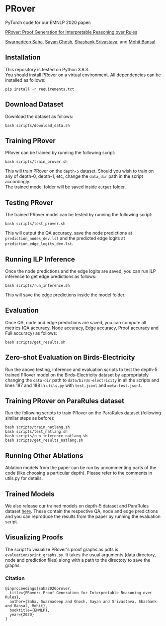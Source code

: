 # PRover
PyTorch code for our EMNLP 2020 paper:

[PRover: Proof Generation for Interpretable Reasoning over Rules](https://arxiv.org/abs/2010.02830)

[Swarnadeep Saha](https://swarnahub.github.io/), [Sayan Ghosh](https://sgdgp.github.io/), [Shashank Srivastava](https://www.ssriva.com/), and [Mohit Bansal](https://www.cs.unc.edu/~mbansal/)

## Installation
This repository is tested on Python 3.8.3.  
You should install PRover on a virtual environment. All dependencies can be installed as follows:
```
pip install -r requirements.txt
```

## Download Dataset
Download the dataset as follows:
```
bash scripts/download_data.sh
```

## Training PRover
PRover can be trained by running the following script:
```
bash scripts/train_prover.sh
```
This will train PRover on the ```depth-5``` dataset. Should you wish to train on any of depth-0, depth-1, etc, change the ```data_dir``` path in the script accordingly.  
The trained model folder will be saved inside ```output``` folder.

## Testing PRover

The trained PRover model can be tested by running the following script:
```
bash scripts/test_prover.sh
```
This will output the QA accuracy, save the node predictions at ```prediction_nodes_dev.lst``` and the predicted edge logits at ```prediction_edge_logits_dev.lst```.

## Running ILP Inference

Once the node predictions and the edge logits are saved, you can run ILP inference to get edge predictions as follows:
```
bash scripts/run_inference.sh
```
This will save the edge predictions inside the model folder.

## Evaluation

Once QA, node and edge predictions are saved, you can compute all metrics (QA accuracy, Node accuracy, Edge accuracy, Proof accuracy and Full accuracy) as follows:
```
bash scripts/get_results.sh
```

## Zero-shot Evaluation on Birds-Electricity
Run the above testing, inference and evaluation scripts to test the depth-5 trained PRover model on the Birds-Electricity dataset by appropriately changing the ```data-dir``` path to ```data/birds-electricity``` in all the scripts and lines 187 and 188 in ```utils.py``` with ```test.jsonl``` and ```meta-test.jsonl```.


## Training PRover on ParaRules dataset
Run the following scripts to train PRover on the ParaRules dataset (following similar steps as before):
```
bash scripts/train_natlang.sh
bash scripts/test_natlang.sh
bash scripts/run_inference_natlang.sh
bash scripts/get_results_natlang.sh
```


## Running Other Ablations
Ablation models from the paper can be run by uncommenting parts of the code (like choosing a particular depth). Please refer to the comments in utils.py for details.

## Trained Models
We also release our trained models on depth-5 dataset and ParaRules dataset [here](https://drive.google.com/file/d/1bvIZMqN2bxw2t1hXbW0WgZkrNWNKkzdC/view?usp=sharing). These contain the respective QA, node and edge predictions and you can reproduce the results from the paper by running the evaluation script.

## Visualizing Proofs
The script to visualize PRover's proof graphs as pdfs is ```evaluation/print_graphs.py```. It takes the usual arguments (data directory, node and prediction files) along with a path to the directoty to save the graphs.

### Citation
```
@inproceedings{saha2020prover,
  title={PRover: Proof Generation for Interpretable Reasoning over Rules},
  author={Saha, Swarnadeep and Ghosh, Sayan and Srivastava, Shashank and Bansal, Mohit},
  booktitle={EMNLP},
  year={2020}
}
```
